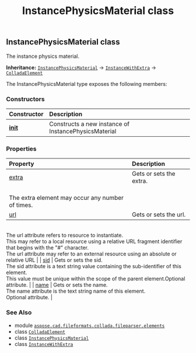 ﻿---
title: InstancePhysicsMaterial class
second_title: Aspose.CAD for Python via .NET API References
description: 
type: docs
weight: 560
url: /python-net/aspose.cad.fileformats.collada.fileparser.elements/instancephysicsmaterial/
is_root: false
---

## InstancePhysicsMaterial class

The instance physics material.



**Inheritance:** [`InstancePhysicsMaterial`](/cad/python-net/aspose.cad.fileformats.collada.fileparser.elements/instancephysicsmaterial) → 
[`InstanceWithExtra`](/cad/python-net/aspose.cad.fileformats.collada.fileparser.elements/instancewithextra) → 
[`ColladaElement`](/cad/python-net/aspose.cad.fileformats.collada.fileparser.elements/colladaelement)



The InstancePhysicsMaterial type exposes the following members:

### Constructors
| Constructor | Description |
| :- | :- |
| [__init__](/cad/python-net/aspose.cad.fileformats.collada.fileparser.elements/instancephysicsmaterial/__init__/#) | Constructs a new instance of InstancePhysicsMaterial |


### Properties
| Property | Description |
| :- | :- |
| [extra](/cad/python-net/aspose.cad.fileformats.collada.fileparser.elements/instancephysicsmaterial/extra) | Gets or sets the extra.<br/>The extra element may occur any number of times. |
| [url](/cad/python-net/aspose.cad.fileformats.collada.fileparser.elements/instancephysicsmaterial/url) | Gets or sets the url.<br/>The url attribute refers to resource to instantiate.<br/>This may refer to a local resource using a relative URL fragment identifier that begins with the "#" character.<br/>The url attribute may refer to an external resource using an absolute or relative URL |
| [sid](/cad/python-net/aspose.cad.fileformats.collada.fileparser.elements/instancephysicsmaterial/sid) | Gets or sets the sid.<br/>The sid attribute is a text string value containing the sub-identifier of this element.<br/>This value must be unique within the scope of the parent element.Optional attribute. |
| [name](/cad/python-net/aspose.cad.fileformats.collada.fileparser.elements/instancephysicsmaterial/name) | Gets or sets the name.<br/>The name attribute is the text string name of this element.<br/>Optional attribute. |



### See Also
* module [`aspose.cad.fileformats.collada.fileparser.elements`](..)
* class [`ColladaElement`](/cad/python-net/aspose.cad.fileformats.collada.fileparser.elements/colladaelement)
* class [`InstancePhysicsMaterial`](/cad/python-net/aspose.cad.fileformats.collada.fileparser.elements/instancephysicsmaterial)
* class [`InstanceWithExtra`](/cad/python-net/aspose.cad.fileformats.collada.fileparser.elements/instancewithextra)
